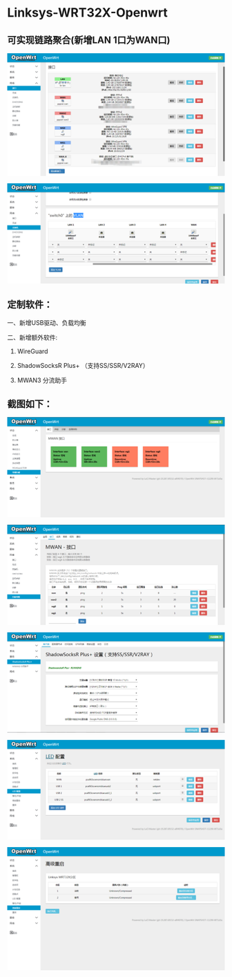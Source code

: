 # Linksys-WRT32X-Openwrt  

## 可实现链路聚合(新增LAN 1口为WAN口)  

![Image text](https://github.com/Einic/Linksys-WRT32X-Openwrt/blob/master/img/interface.png)  

![Image text](https://github.com/Einic/Linksys-WRT32X-Openwrt/blob/master/img/vlan2.png)  

## 定制软件：  

一、新增USB驱动、负载均衡

二、新增额外软件:  

   1) WireGuard  

   2) ShadowSocksR Plus+ （支持SS/SSR/V2RAY）  
   
   3) MWAN3 分流助手

## 截图如下：  

![Image text](https://github.com/Einic/Linksys-WRT32X-Openwrt/blob/master/img/slb-status.png)  

![Image text](https://github.com/Einic/Linksys-WRT32X-Openwrt/blob/master/img/slb-setting.png)  

![Image text](https://github.com/Einic/Linksys-WRT32X-Openwrt/blob/master/img/ssr-plus++.png)  

![Image text](https://github.com/Einic/Linksys-WRT32X-Openwrt/blob/master/img/usb.png) 

![Image text](https://github.com/Einic/Linksys-WRT32X-Openwrt/blob/master/img/reboot.png)  




